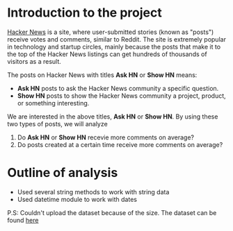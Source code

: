 # Introduction to the project

[Hacker News](https://news.ycombinator.com/) is a site, where user-submitted stories (known as "posts") receive votes and comments, similar to Reddit. The site is extremely popular in technology and startup circles, mainly because the posts that make it to the top of the Hacker News listings can get hundreds of thousands of visitors as a result. 

The posts on Hacker News with titles **Ask HN** or **Show HN** means:
- **Ask HN** posts to ask the Hacker News community a specific question.
- **Show HN** posts to show the Hacker News community a project, product, or something interesting.

We are interested in the above titles, **Ask HN** or **Show HN**. By using these two types of posts, we will analyze
1. Do **Ask HN** or **Show HN** recevie more comments on average?
2. Do posts created at a certain time receive more comments on average?

# Outline of analysis

* Used several string methods to work with string data
* Used datetime module to work with dates

P.S: Couldn't upload the dataset because of the size. The dataset can be found [here](https://www.kaggle.com/datasets/hacker-news/hacker-news-posts)
